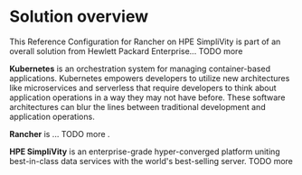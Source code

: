# Solution overview

This Reference Configuration for Rancher on HPE SimpliVity is part of an overall
solution from Hewlett Packard Enterprise... TODO more <!-- TODO Solution overview -->

**Kubernetes** is an orchestration system for managing container-based applications. Kubernetes empowers developers to
utilize new architectures like microservices and serverless that require developers to think about application operations
in a way they may not have before. These software architectures can blur the lines between traditional development and
application operations.

**Rancher** is ... TODO more<!-- TODO Rancher overview --> .

**HPE SimpliVity** is an enterprise-grade hyper-converged platform uniting best-in-class data services with the world's best-selling server. TODO more